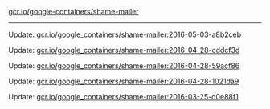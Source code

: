 [gcr.io/google-containers/shame-mailer](https://hub.docker.com/r/cruse/shame-mailer/tags/) 

----
Update: [gcr.io/google_containers/shame-mailer:2016-05-03-a8b2ceb](https://hub.docker.com/r/cruse/shame-mailer/tags/)

Update: [gcr.io/google_containers/shame-mailer:2016-04-28-cddcf3d](https://hub.docker.com/r/cruse/shame-mailer/tags/)

Update: [gcr.io/google_containers/shame-mailer:2016-04-28-59acf86](https://hub.docker.com/r/cruse/shame-mailer/tags/)

Update: [gcr.io/google_containers/shame-mailer:2016-04-28-1021da9](https://hub.docker.com/r/cruse/shame-mailer/tags/)

Update: [gcr.io/google_containers/shame-mailer:2016-03-25-d0e88f1](https://hub.docker.com/r/cruse/shame-mailer/tags/)

